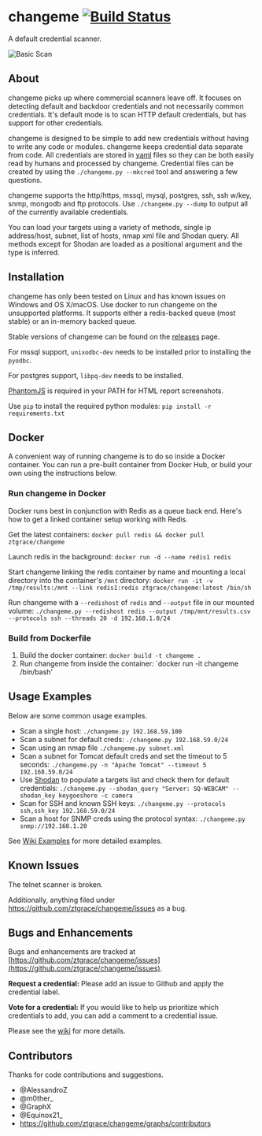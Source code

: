# changeme [![Build Status](https://travis-ci.org/ztgrace/changeme.svg?branch=master)](https://travis-ci.org/ztgrace/changeme)

A default credential scanner.

![Basic Scan](https://raw.githubusercontent.com/wiki/ztgrace/changeme/images/basic.gif)

## About

changeme picks up where commercial scanners leave off. It focuses on detecting default and backdoor credentials and not necessarily common credentials. It's default mode is to scan HTTP default credentials, but has support for other credentials.

changeme is designed to be simple to add new credentials without having to write any code or modules. changeme keeps credential data separate from code. All credentials are stored in [yaml](http://yaml.org/) files so they can be both easily read by humans and processed by changeme. Credential files can be created by using the `./changeme.py --mkcred` tool and answering a few questions.

changeme supports the http/https, mssql, mysql, postgres, ssh, ssh w/key, snmp, mongodb and ftp protocols. Use `./changeme.py --dump` to output all of the currently available credentials.

You can load your targets using a variety of methods, single ip address/host, subnet, list of hosts, nmap xml file and Shodan query. All methods except for Shodan are loaded as a positional argument and the type is inferred.

## Installation

changeme has only been tested on Linux and has known issues on Windows and OS X/macOS. Use docker to run changeme on the unsupported platforms. It supports either a redis-backed queue (most stable) or an in-memory backed queue.

Stable versions of changeme can be found on the [releases](https://github.com/ztgrace/changeme/releases) page.

For mssql support, `unixodbc-dev` needs to be installed prior to installing the `pyodbc`.

For postgres support, `libpq-dev` needs to be installed.

[PhantomJS](http://phantomjs.org/) is required in your PATH for HTML report screenshots.

Use `pip` to install the required python modules: `pip install -r requirements.txt`

## Docker

A convenient way of running changeme is to do so inside a Docker container. You can run a pre-built container from Docker Hub, or build your own using the instructions below.

### Run changeme in Docker

Docker runs best in conjunction with Redis as a queue back end. Here's how to get a linked container setup working with Redis.

Get the latest containers: `docker pull redis && docker pull ztgrace/changeme`

Launch redis in the background: `docker run -d --name redis1 redis`

Start changeme linking the redis container by name and mounting a local directory into the container's `/mnt` directory: `docker run -it -v /tmp/results:/mnt --link redis1:redis ztgrace/changeme:latest /bin/sh`

Run changeme with a `--redishost` of `redis` and `--output` file in our mounted volume: `./changeme.py --redishost redis --output /tmp/mnt/results.csv --protocols ssh --threads 20 -d 192.168.1.0/24`

### Build from Dockerfile

1. Build the docker container: `docker build -t changeme .`
2. Run changeme from inside the container: `docker run -it changeme /bin/bash'

## Usage Examples

Below are some common usage examples.

* Scan a single host: `./changeme.py 192.168.59.100`
* Scan a subnet for default creds: `./changeme.py 192.168.59.0/24`
* Scan using an nmap file `./changeme.py subnet.xml`
* Scan a subnet for Tomcat default creds and set the timeout to 5 seconds: `./changeme.py -n "Apache Tomcat" --timeout 5 192.168.59.0/24`
* Use [Shodan](https://www.shodan.io/) to populate a targets list and check them for default credentials: `./changeme.py --shodan_query "Server: SQ-WEBCAM" --shodan_key keygoeshere -c camera`
* Scan for SSH and known SSH keys: `./changeme.py --protocols ssh,ssh_key 192.168.59.0/24`
* Scan a host for SNMP creds using the protocol syntax: `./changeme.py snmp://192.168.1.20`

See [Wiki Examples](https://github.com/ztgrace/changeme/wiki/Examples) for more detailed examples.

## Known Issues

The telnet scanner is broken.

Additionally, anything filed under https://github.com/ztgrace/changeme/issues as a bug.

## Bugs and Enhancements

Bugs and enhancements are tracked at [https://github.com/ztgrace/changeme/issues](https://github.com/ztgrace/changeme/issues).

**Request a credential:** Please add an issue to Github and apply the credential label.

**Vote for a credential:** If you would like to help us prioritize which credentials to add, you can add a comment to a credential issue.

Please see the [wiki](https://github.com/ztgrace/changeme/wiki) for more details.

## Contributors

Thanks for code contributions and suggestions.

* @AlessandroZ
* @m0ther_
* @GraphX
* @Equinox21_
* https://github.com/ztgrace/changeme/graphs/contributors
